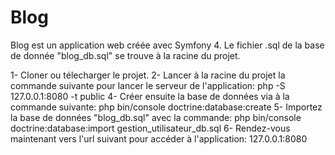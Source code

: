 # Blog
Blog est un application web créée avec Symfony 4. 
Le fichier .sql de la base de donnée "blog_db.sql" se trouve à la racine du projet.

1- Cloner ou télecharger le projet.
2- Lancer à la racine du projet la commande suivante pour lancer le serveur de l'application: php -S 127.0.0.1:8080 -t public
4- Créer ensuite la base de données via à la commande suivante: php bin/console doctrine:database:create
5- Importez la base de données "blog_db.sql" avec la commande: php bin/console doctrine:database:import gestion_utilisateur_db.sql
6- Rendez-vous maintenant vers l'url suivant pour accéder à l'application: 127.0.0.1:8080
